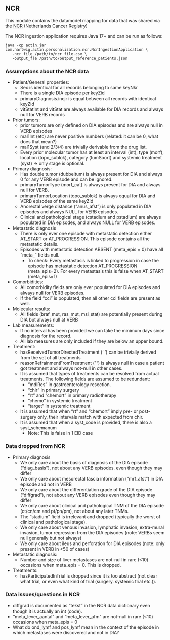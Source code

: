 ## NCR

This module contains the datamodel mapping for data that was shared via the [NCR](https://iknl.nl/en/ncr) (Netherlands Cancer Registry)

The NCR ingestion application requires Java 17+ and can be run as follows:

```
java -cp actin.jar com.hartwig.actin.personalization.ncr.NcrIngestionApplication \
   -ncr_file /path/to/ncr_file.csv \
   -output_fle /path/to/output_reference_patients.json
```

### Assumptions about the NCR data

- Patient/General properties:
    - Sex is identical for all records belonging to same keyNkr
    - There is a single DIA episode per keyZid
    - primaryDiagnosis.incjr is equal between all records with identical keyZid
    - vitStatInt and vitStat are always available for DIA records and always null for VERB records
- Prior tumors:
    - prior tumors are only defined on DIA episodes and are always null in VERB episodes
    - mal1Int (etc) are never positive numbers (related: it can be 0, what does that mean?)
    - mal1Syst (and 2/3/4) are trivially derivable from the drug list.
    - Every prior molecular tumor has at least an interval (int), type (morf), location (topo_sublok), category (tumSoort) and systemic
      treatment (syst) -> only stage is optional.
- Primary diagnosis:
    - Has double tumor (dubbeltum) is always present for DIA and always 0 for any VERB episode and can be ignored.
    - primaryTumorType (morf_cat) is always present for DIA and always null for VERB.
    - primaryTumorLocation (topo_sublok) is always equal for DIA and VERB episodes of the same keyZid
    - Anorectal verge distance (“anus_afst”) is only populated in DIA episodes and always NULL for VERB episodes.
    - Clinical and pathological stage (cstadium and pstadium) are always populated in DIA episodes, and always NULL for VERB episodes.
- Metastatic diagnosis
    - There is only ever one episode with metastatic detection either AT_START or AT_PROGRESSION. This episode contains all the metastatic
      details.
    - Episodes with metastatic detection ABSENT (meta_epis = 0) have all “meta_” fields null.
        - To check: Every metastasis is linked to progression in case the episode has metastatic detection AT_PROGRESSION (meta_epis=2). For
          every metastasis this is false when AT_START (meta_epis=1)
- Comorbidities:
    - All comorbidity fields are only ever populated for DIA episodes and always null for VERB episodes.
    - If the field “cci” is populated, then all other cci fields are present as well.
- Molecular results:
    - All fields (braf_mut, ras_mut, msi_stat) are potentially present during DIA but always null at VERB
- Lab measurements:
    - If no interval has been provided we can take the minimum days since diagnosis for the record.
    - All lab measures are only included if they are below an upper bound.
- Treatment:
    - hasReceivedTumorDirectedTreatment (‘ ‘) can be trivially derived from the set of all treatments
    - reasonRefrainmentFromTreatment (‘ ‘) is always null in case a patient got treatment and always not-null in other cases.
    - It is assumed that types of treatments can be resolved from actual treatments. The following fields are assumed to be redundant:
        - “mdlRes” in gastroenterology resection.
        - “chir” in primary surgery
        - “rt” and “chemort” in primary radiotherapy
        - “chemo” in systemic treatment
        - “target” in systemic treatment
    - It is assumed that when “rt” and “chemort” imply pre- or post-surgery only, their intervals match with expected from chir.
    - It is assumed that when a syst_code is provided, there is also a syst_schemanum
        - Note: This is false in 1 EID case

### Data dropped from NCR

- Primary diagnosis
    - We only care about the basis of diagnosis of the DIA episode (“diag_basis”), not about any VERB episodes. even though they may differ
    - We only care about mesorectal fascia information (“mrf_afst”) in DIA episode and not in VERB
    - We only care about the differentiation grade of the DIA episode (“diffgrad”), not about any VERB episodes even though they may differ
    - We only care about clinical and pathological TNM of the DIA episode (ct/cn/cm and pt/pn/pm), not about any later TNMs.
    - The “stadium” field is irrelevant and dropped (typically the worst of clinical and pathological stage).
    - We only care about venous invasion, lymphatic invasion, extra-mural invasion, tumor regression from the DIA episodes (note: VERBs seem
      null generally but not always)
    - We only care about ileus and perforation for DIA episodes (note: only present in VERB in <50 of cases)
- Metastatic diagnosis:
    - Number and size of liver metastases are not-null in rare (<10) occasions when meta_epis = 0. This is dropped.
- Treatments:
    - hasParticipatedInTrial is dropped since it is too abstract (not clear what trial, or even what kind of trial (surgery. systemic
      trial etc.)).

### Data issues/questions in NCR

- diffgrad is documented as “tekst” in the NCR data dictionary even though it is actually an int (code).
- “meta_lever_aantal" and “meta_lever_afm" are not-null in rare (<10) occasions when meta_epis = 0
- What do ond_lymf and pos_lymf mean in the context of the episode in which metastases were discovered and not in DIA?

